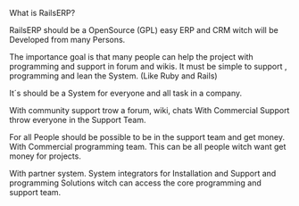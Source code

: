 What is RailsERP?

RailsERP should be a OpenSource (GPL) easy ERP and CRM
witch will be Developed from many Persons.

The importance goal is that many people can help the project with programming and support in forum and wikis. It must be simple to support , programming and lean the System. (Like Ruby and Rails)

It´s should be a System for everyone and all task in a company.

With community support trow a forum, wiki, chats
With Commercial Support throw everyone in the Support Team.

For all People should be possible to be in the support team and get money.
With Commercial programming team.  This can be all people witch want get money for projects.

With partner system. System integrators for Installation and Support and programming Solutions witch can access the core programming and support team.